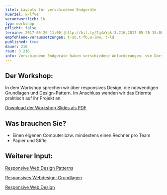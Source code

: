 ```yaml
---
titel: Layouts für verschiedene Endgeräte
kuerzel: w-lfve
verantwortlich: lk
typ: workshop
pflicht: false
termine: 2017-05-26 11:00||http://bit.ly/2q4aYpk|3.216,2017-05-26 15:00||http://bit.ly/2qFGFae,2017-06-02 11:00|3.216,2017-06-02 15:00|3.216
empfohlene-voraussetzungen: t-sb,t-fb,w-lmw, t-ld
published: true
dauer: 210
raum: 3.216
info: Verschiedene Endgeräte haben verschiedene Anforderungen, wie Darstellungsfläche und Interaktionsmöglichkeiten. Wie entwickle ich dafür Layoutkonzepte?
---
```


## Der Workshop:
In dem Workshop sprechen wir über responsives Design, die notwendigen Grundlagen und Design-Pattern.
Im Anschluss wenden wir das Erlernte praktisch auf ihr Projekt an.

<p><a href="https://th-koeln.github.io/mi-bachelor-gdvk/download/workshop-layouts-fuer-verschiedene-endgeraete/layouts_fuer_verschiedene_endgeraete.pdf">Download der Workshop Slides als PDF</a></p>

## Was brauchen Sie?
- Einen eigenen Computer bzw. mindestens einen Rechner pro Team
- Papier und Stifte

## Weiterer Input:

<p><a href="https://developers.google.com/web/fundamentals/design-and-ui/responsive/patterns">Responsive Web Design Patterns</a></p>

<p><a href="https://developers.google.com/web/fundamentals/design-and-ui/responsive/">Responsives Webdesign: Grundlagen</a></p>

<p><a href="https://responsivedesign.is/">Responsive Web Design</a></p>
